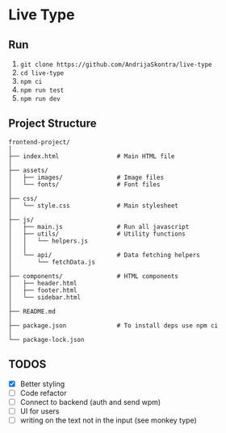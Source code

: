 # Live Type

## Run

1. `git clone https://github.com/AndrijaSkontra/live-type` 
2. `cd live-type`
3. `npm ci`
4. `npm run test`
5. `npm run dev`

## **Project Structure**

```
frontend-project/
│
├── index.html                # Main HTML file
│
├── assets/                   
│   ├── images/               # Image files
│   └── fonts/                # Font files
│
├── css/                      
│   └── style.css             # Main stylesheet
│
├── js/                       
│   ├── main.js               # Run all javascript
│   ├── utils/                # Utility functions
│   │   └── helpers.js        
│   │
│   └── api/                  # Data fetching helpers
│       └── fetchData.js      
│
├── components/               # HTML components
│   ├── header.html           
│   ├── footer.html          
│   └── sidebar.html        
│
├── README.md                 
│
├── package.json              # To install deps use npm ci
│
└── package-lock.json              
```
## TODOS

- [x] Better styling
- [ ] Code refactor
- [ ] Connect to backend (auth and send wpm)
- [ ] UI for users
- [ ] writing on the text not in the input (see monkey type)
